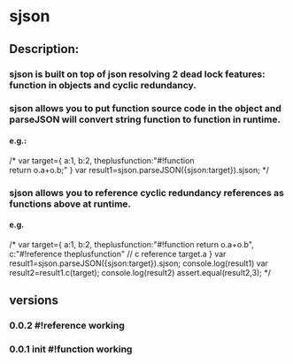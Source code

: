 # sjson

## Description:
### sjson is built on top of json resolving 2 dead lock features: function in objects and cyclic redundancy.
### sjson allows you to put function source code in the object and parseJSON will convert string function to function in runtime.
#### e.g.:   
/*
  var target={
    a:1,
    b:2,
    theplusfunction:"#!function \
    return o.a+o.b;"
  }
  var result1=sjson.parseJSON({sjson:target}).sjson;
*/

### sjson allows you to reference cyclic redundancy references as functions above at runtime.
#### e.g.
/*
var target={
  a:1,
  b:2,
  theplusfunction:"#!function return o.a+o.b",
  c:"#!reference theplusfunction"   // c reference target.a
}
var result1=sjson.parseJSON({sjson:target}).sjson;
console.log(result1)
var result2=result1.c(target);
console.log(result2)
assert.equal(result2,3);
*/

## versions
### 0.0.2 #!reference working
### 0.0.1 init  #!function working

